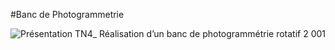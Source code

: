 #Banc de Photogrammetrie

![Présentation TN4_ Réalisation d’un banc de photogrammétrie rotatif 2 001](https://user-images.githubusercontent.com/102813576/182588644-3671e57a-1a7d-4510-b673-ccbbc812689a.jpeg)
